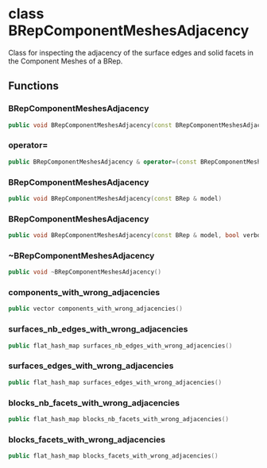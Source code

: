 # class BRepComponentMeshesAdjacency

Class for inspecting the adjacency of the surface edges and solid facets in the Component Meshes of a BRep.

## Functions

### BRepComponentMeshesAdjacency

```cpp
public void BRepComponentMeshesAdjacency(const BRepComponentMeshesAdjacency & )
```

### operator=

```cpp
public BRepComponentMeshesAdjacency & operator=(const BRepComponentMeshesAdjacency & )
```

### BRepComponentMeshesAdjacency

```cpp
public void BRepComponentMeshesAdjacency(const BRep & model)
```

### BRepComponentMeshesAdjacency

```cpp
public void BRepComponentMeshesAdjacency(const BRep & model, bool verbose)
```

### ~BRepComponentMeshesAdjacency

```cpp
public void ~BRepComponentMeshesAdjacency()
```

### components_with_wrong_adjacencies

```cpp
public vector components_with_wrong_adjacencies()
```

### surfaces_nb_edges_with_wrong_adjacencies

```cpp
public flat_hash_map surfaces_nb_edges_with_wrong_adjacencies()
```

### surfaces_edges_with_wrong_adjacencies

```cpp
public flat_hash_map surfaces_edges_with_wrong_adjacencies()
```

### blocks_nb_facets_with_wrong_adjacencies

```cpp
public flat_hash_map blocks_nb_facets_with_wrong_adjacencies()
```

### blocks_facets_with_wrong_adjacencies

```cpp
public flat_hash_map blocks_facets_with_wrong_adjacencies()
```
